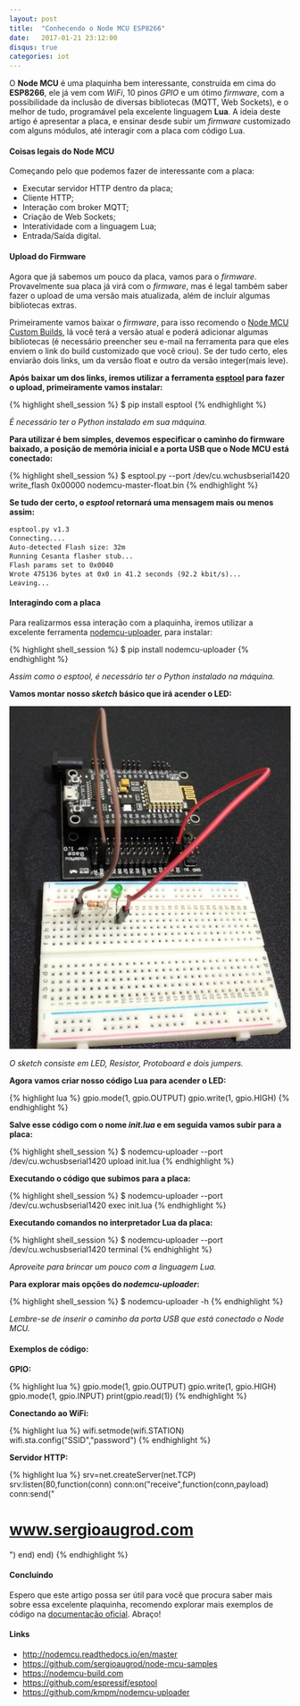 ```yaml
---
layout: post
title:  "Conhecendo o Node MCU ESP8266"
date:   2017-01-21 23:12:00
disqus: true
categories: iot
---
```


O **Node MCU** é uma plaquinha bem interessante, construída em cima do **ESP8266**, ele já vem com *WiFi*, 10 pinos *GPIO* e um ótimo *firmware*, com a possibilidade da inclusão de diversas bibliotecas (MQTT, Web Sockets), e o melhor de tudo, programável pela excelente linguagem **Lua**. A ideia deste artigo é apresentar a placa, e ensinar desde subir um *firmware* customizado com alguns módulos, até interagir com a placa com código Lua.

#### Coisas legais do Node MCU

Começando pelo que podemos fazer de interessante com a placa:

* Executar servidor HTTP dentro da placa;
* Cliente HTTP;
* Interação com broker MQTT;
* Criação de Web Sockets;
* Interatividade com a linguagem Lua;
* Entrada/Saída digital.

#### Upload do Firmware

Agora que já sabemos um pouco da placa, vamos para o *firmware*. Provavelmente sua placa já virá com o *firmware*, mas é legal também saber fazer o upload de uma versão mais atualizada, além de incluir algumas bibliotecas extras.

Primeiramente vamos baixar o *firmware*, para isso recomendo o [Node MCU Custom Builds](https://nodemcu-build.com), lá você terá a versão atual e poderá adicionar algumas bibliotecas (é necessário preencher seu e-mail na ferramenta para que eles enviem o link do build customizado que você criou). Se der tudo certo, eles enviarão dois links, um da versão float e outro da versão integer(mais leve).

**Após baixar um dos links, iremos utilizar a ferramenta [esptool](https://github.com/espressif/esptool) para fazer o upload, primeiramente vamos instalar:**

{% highlight shell_session %}
$ pip install esptool
{% endhighlight %}

*É necessário ter o Python instalado em sua máquina.*

**Para utilizar é bem simples, devemos especificar o caminho do firmware baixado, a posição de memória inicial e a porta USB que o Node MCU está conectado:**

{% highlight shell_session %}
$ esptool.py --port /dev/cu.wchusbserial1420 write_flash 0x00000 nodemcu-master-float.bin
{% endhighlight %}

**Se tudo der certo, o *esptool* retornará uma mensagem mais ou menos assim:**

```
esptool.py v1.3
Connecting....
Auto-detected Flash size: 32m
Running Cesanta flasher stub...
Flash params set to 0x0040
Wrote 475136 bytes at 0x0 in 41.2 seconds (92.2 kbit/s)...
Leaving...
```

#### Interagindo com a placa

Para realizarmos essa interação com a plaquinha, iremos utilizar a excelente ferramenta [nodemcu-uploader](https://github.com/kmpm/nodemcu-uploader), para instalar:

{% highlight shell_session %}
$ pip install nodemcu-uploader
{% endhighlight %}

*Assim como o esptool, é necessário ter o Python instalado na máquina.*

**Vamos montar nosso *sketch* básico que irá acender o LED:**

![Sketch](/assets/images/nodemcu_sketch.jpg)

*O sketch consiste em LED, Resistor, Protoboard e dois jumpers.*

**Agora vamos criar nosso código Lua para acender o LED:**

{% highlight lua %}
gpio.mode(1, gpio.OUTPUT)
gpio.write(1, gpio.HIGH)
{% endhighlight %}

**Salve esse código com o nome *init.lua* e em seguida vamos subir para a placa:**

{% highlight shell_session %}
$ nodemcu-uploader --port /dev/cu.wchusbserial1420 upload init.lua
{% endhighlight %}

**Executando o código que subimos para a placa:**

{% highlight shell_session %}
$ nodemcu-uploader --port /dev/cu.wchusbserial1420 exec init.lua
{% endhighlight %}

**Executando comandos no interpretador Lua da placa:**

{% highlight shell_session %}
$ nodemcu-uploader --port /dev/cu.wchusbserial1420 terminal
{% endhighlight %}

*Aproveite para brincar um pouco com a linguagem Lua.*

**Para explorar mais opções do *nodemcu-uploader*:**

{% highlight shell_session %}
$ nodemcu-uploader -h
{% endhighlight %}

*Lembre-se de inserir o caminho da porta USB que está conectado o Node MCU.*

#### Exemplos de código:

**GPIO:**

{% highlight lua %}
gpio.mode(1, gpio.OUTPUT)
gpio.write(1, gpio.HIGH)
gpio.mode(1, gpio.INPUT)
print(gpio.read(1))
{% endhighlight %}

**Conectando ao WiFi:**

{% highlight lua %}
wifi.setmode(wifi.STATION)
wifi.sta.config("SSID","password")
{% endhighlight %}

**Servidor HTTP:**

{% highlight lua %}
srv=net.createServer(net.TCP)
srv:listen(80,function(conn)
    conn:on("receive",function(conn,payload)
    conn:send("<h1>www.sergioaugrod.com</h1>")
    end)
end)
{% endhighlight %}

#### Concluindo

Espero que este artigo possa ser útil para você que procura saber mais sobre essa excelente plaquinha, recomendo explorar mais exemplos de código na [documentação oficial](http://nodemcu.readthedocs.io/en/master/). Abraço!

#### Links

* <http://nodemcu.readthedocs.io/en/master>
* <https://github.com/sergioaugrod/node-mcu-samples>
* <https://nodemcu-build.com>
* <https://github.com/espressif/esptool>
* <https://github.com/kmpm/nodemcu-uploader>
